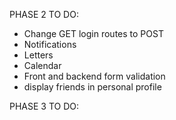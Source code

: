 PHASE 2 TO DO:

- Change GET login routes to POST
- Notifications
- Letters
- Calendar
- Front and backend form validation
- display friends in personal profile

PHASE 3 TO DO:

